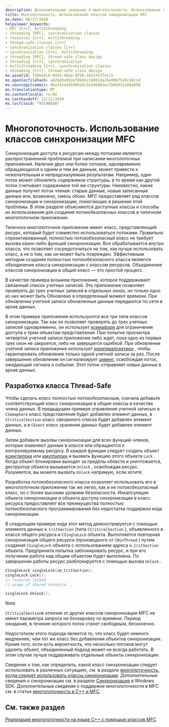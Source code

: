 ```yaml
---
description: Дополнительные сведения о многопоточности. Использование классов синхронизации MFC
title: Многопоточность. Использование классов синхронизации MFC
ms.date: 08/27/2018
helpviewer_keywords:
- MFC [C++], multithreading
- threading [MFC], synchronization classes
- resources [C++], multithreading
- thread-safe classes [C++]
- synchronization classes [C++]
- synchronization [C++], multithreading
- threading [MFC], thread-safe class design
- threading [C++], synchronization
- multithreading [C++], synchronization classes
- threading [C++], thread-safe class design
ms.assetid: f266d4c6-0454-4bda-9758-26157ef74cc5
ms.openlocfilehash: a62bdba992ef8b65c14991da26e098f545c30ccd
ms.sourcegitcommit: d6af41e42699628c3e2e6063ec7b03931a49a098
ms.translationtype: MT
ms.contentlocale: ru-RU
ms.lasthandoff: 12/11/2020
ms.locfileid: "97149920"
---
```

# <a name="multithreading-how-to-use-the-mfc-synchronization-classes"></a>Многопоточность. Использование классов синхронизации MFC

Синхронизация доступа к ресурсам между потоками является распространенной проблемой при написании многопоточных приложений. Наличие двух или более потоков, одновременно обращающихся к одним и тем же данным, может привести к нежелательным и непредсказуемым результатам. Например, один поток может обновлять содержимое структуры, в то время как другой поток считывает содержимое той же структуры. Неизвестно, какие данные получит поток чтения: старые данные, новые записанные данные или, возможно, смесь обоих. MFC предоставляет ряд классов синхронизации и синхронизации, помогающих в решении этой проблемы. В этом разделе объясняются доступные классы и способы их использования для создания потокобезопасных классов в типичном многопоточном приложении.

Типичное многопоточное приложение имеет класс, представляющий ресурс, который будет совместно использоваться потоками. Правильно спроектированный, полностью потокобезопасный класс не требует вызова каких-либо функций синхронизации. Все обрабатывается внутри класса, что позволяет сосредоточиться на том, как лучше использовать класс, а не о том, как он может быть поврежден. Эффективным методом создания полностью потокобезопасного класса является объединение класса синхронизации с классом ресурсов. Объединение классов синхронизации в общий класс — это простой процесс.

В качестве примера возьмем приложение, которое поддерживает связанный список учетных записей. Это приложение позволяет проверять до трех учетных записей в отдельных окнах, но только одно из них может быть Обновлено в определенный момент времени. При обновлении учетной записи обновленные данные передаются по сети в архив данных.

В этом примере приложения используются все три типа классов синхронизации. Так как он позволяет проверять до трех учетных записей одновременно, он использует [ксемафоре](../mfc/reference/csemaphore-class.md) для ограничения доступа к трем объектам представления. При попытке просмотра четвертой учетной записи приложение либо ждет, пока одно из первых трех окон не закроется, либо не завершится ошибкой. При обновлении учетной записи приложение использует [ккритикалсектион](../mfc/reference/ccriticalsection-class.md) , чтобы гарантировать обновление только одной учетной записи за раз. После завершения обновления он сигнализирует [цевент](../mfc/reference/cevent-class.md), освобождая поток, ожидающий сигнала о событии. Этот поток отправляет новые данные в архив данных.

## <a name="designing-a-thread-safe-class"></a><a name="_mfc_designing_a_thread.2d.safe_class"></a> Разработка класса Thread-Safe

Чтобы сделать класс полностью потокобезопасным, сначала добавьте соответствующий класс синхронизации в общие классы в качестве члена данных. В предыдущем примере управления учетной записью в `CSemaphore` класс представления будет добавлен элемент данных, в `CCriticalSection` класс связанного списка будет добавлен элемент данных, а в `CEvent` класс хранения данных будет добавлен элемент данных.

Затем добавьте вызовы синхронизации для всех функций-членов, которые изменяют данные в классе или обращаются к контролируемому ресурсу. В каждой функции следует создать объект [ксинглелокк](../mfc/reference/csinglelock-class.md) или [кмултилокк](../mfc/reference/cmultilock-class.md) и вызвать функцию этого объекта `Lock` . Когда объект блокировки выходит за пределы области и уничтожается, деструктор объекта вызывается `Unlock` , освобождая ресурс. Разумеется, вы можете вызвать `Unlock` напрямую, если хотите.

Разработка потокобезопасного класса позволяет использовать его в многопоточном приложении так же легко, как и не потокобезопасный класс, но с более высоким уровнем безопасности. Инкапсуляция объекта синхронизации и объекта доступа синхронизации в класс ресурса предоставляет все преимущества полностью потокобезопасного программирования без недостатка поддержки кода синхронизации.

В следующем примере кода этот метод демонстрируется с помощью элемента данных `m_CritSection` (типа `CCriticalSection` ), объявленного в классе общего ресурса и `CSingleLock` объекта. Выполняется повторная синхронизация общего ресурса (производного от `CWinThread` ) путем создания `CSingleLock` объекта с использованием адреса `m_CritSection` объекта. Предпринята попытка заблокировать ресурс, и при его получении работа над общим объектом будет выполнена. По завершении работы ресурс разблокируется с помощью вызова `Unlock` .

```cpp
CSingleLock singleLock(&m_CritSection);
singleLock.Lock();
// resource locked
//.usage of shared resource...

singleLock.Unlock();
```

> [!NOTE]
> `CCriticalSection`в отличие от других классов синхронизации MFC не имеет параметра запроса на блокировку по времени. Период ожидания, в течение которого поток станет свободным, бесконечно.

Недостатком этого подхода является то, что класс будет немного медленнее, чем тот же класс без добавления объектов синхронизации. Кроме того, если есть вероятность, что несколько потоков могут удалить объект, объединенный подход может не всегда работать. В этом случае лучше поддерживать отдельные объекты синхронизации.

Сведения о том, как определить, какой класс синхронизации следует использовать в различных ситуациях, см. в разделе [многопоточность. когда следует использовать классы синхронизации](multithreading-when-to-use-the-synchronization-classes.md). Дополнительные сведения о синхронизации см. в разделе [Синхронизация](/windows/win32/Sync/synchronization) в Windows SDK. Дополнительные сведения о поддержке многопоточности в MFC см. в статье [многопоточность в C++ и MFC](multithreading-with-cpp-and-mfc.md).

## <a name="see-also"></a>См. также раздел

[Реализация многопоточности на языке C++ с помощью классов MFC](multithreading-with-cpp-and-mfc.md)
